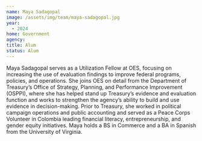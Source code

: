 ```yaml
---
name: Maya Sadagopal
image: /assets/img/team/maya-sadagopal.jpg
year:
  - 2024
home: Government
agency:
title: Alum
status: Alum
---
```

Maya Sadagopal serves as a Utilization Fellow at OES, focusing on increasing the use of evaluation findings to improve federal programs, policies, and operations. She joins OES on detail from the Department of Treasury’s Office of Strategy, Planning, and Performance Improvement (OSPPI), where she has helped stand up Treasury’s evidence and evaluation function and works to strengthen the agency’s ability to build and use evidence in decision-making. Prior to Treasury, she worked in political campaign operations and public accounting and served as a Peace Corps Volunteer in Colombia leading financial literacy, entrepreneurship, and gender equity initiatives. Maya holds a BS in Commerce and a BA in Spanish from the University of Virginia.
